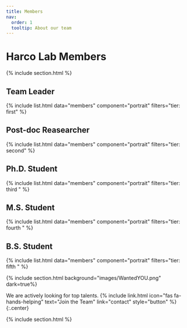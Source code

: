 ```yaml
---
title: Members
nav:
  order: 1
  tooltip: About our team
---
```

# <i class="fas fa-user-friends"></i>**Harco Lab Members**

{% include section.html %}

## **Team Leader**
{%
  include list.html
  data="members"
  component="portrait"
  filters="tier: first" 
%}

## **Post-doc Reasearcher**
{%
  include list.html
  data="members"
  component="portrait"
  filters="tier: second" 
%}


## **Ph.D. Student**
{%
  include list.html
  data="members"
  component="portrait"
  filters="tier: third " 
%}


## **M.S. Student**
{%
  include list.html
  data="members"
  component="portrait"
  filters="tier: fourth " 
%}

## **B.S. Student**
{%
  include list.html
  data="members"
  component="portrait"
  filters="tier: fifth " 
%}


{% include section.html background="images/WantedYOU.png" dark=true%}

We are actively looking for top talents.
{%
  include link.html
  icon="fas fa-hands-helping"
  text="Join the Team"
  link="contact"
  style="button"
%}
{:.center}

{% include section.html %}

